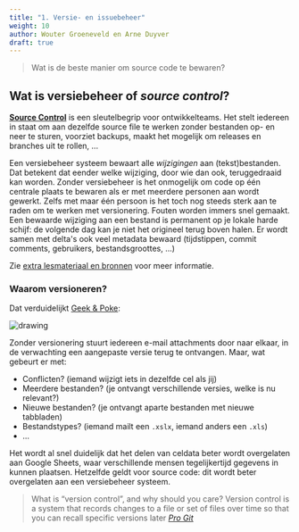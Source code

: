 ```yaml
---
title: "1. Versie- en issuebeheer"
weight: 10
author: Wouter Groeneveld en Arne Duyver
draft: true
---
```


> <i class="fa fa-question-circle" aria-hidden="true"></i>
> Wat is de beste manier om source code te bewaren?

## Wat is versiebeheer of _source control_?

**[Source Control](https://en.wikipedia.org/wiki/Version_control)** is een sleutelbegrip voor ontwikkelteams. Het stelt iedereen in staat om aan dezelfde source file te werken zonder bestanden op- en neer te sturen, voorziet backups, maakt het mogelijk om releases en branches uit te rollen, ...

Een versiebeheer systeem bewaart alle _wijzigingen_ aan (tekst)bestanden. Dat betekent dat eender welke wijziging, door wie dan ook, teruggedraaid kan worden. Zonder versiebeheer is het onmogelijk om code op één centrale plaats te bewaren als er met meerdere personen aan wordt gewerkt. Zelfs met maar één persoon is het toch nog steeds sterk aan te raden om te werken met versionering. Fouten worden immers snel gemaakt. Een bewaarde wijziging aan een bestand is permanent op je lokale harde schijf: de volgende dag kan je niet het origineel terug boven halen. Er wordt samen met delta's ook veel metadata bewaard (tijdstippen, commit comments, gebruikers, bestandsgroottes, ...)

Zie [extra lesmateriaal en bronnen](/versiebeheer/extra-bronnen) voor meer informatie. 

### Waarom versioneren?

Dat verduidelijkt [Geek & Poke](https://geek-and-poke.com/):

<img src="/img/teaching/ses/sourcecontrol.jpg" alt="drawing" style="max-height: 23em;"/>

Zonder versionering stuurt iedereen e-mail attachments door naar elkaar, in de verwachting een aangepaste versie terug te ontvangen. Maar, wat gebeurt er met:

- Conflicten? (iemand wijzigt iets in dezelfde cel als jij)
- Meerdere bestanden? (je ontvangt verschillende versies, welke is nu relevant?)
- Nieuwe bestanden? (je ontvangt aparte bestanden met nieuwe tabbladen)
- Bestandstypes? (iemand mailt een `.xslx`, iemand anders een `.xls`)
- ...

Het wordt al snel duidelijk dat het delen van celdata beter wordt overgelaten aan Google Sheets, waar verschillende mensen tegelijkertijd gegevens in kunnen plaatsen. Hetzelfde geldt voor source code: dit wordt beter overgelaten aan een versiebeheer systeem.

> What is “version control”, and why should you care? Version control is a system that records changes to a file or set of files over time so that you can recall specific versions later
> <cite><a href="https://git-scm.com/book/en/v2">Pro Git</a></cite>
